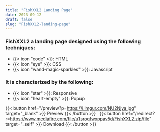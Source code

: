 ```yaml
---
title: "FishXXL2 Landing Page"
date: 2023-09-12
draft: false
slug: "FishXXL2-landing-page"
---
```

### __FishXXL2__ a __landing page__ designed using the following techniques:
- {{< icon "code" >}}: HTML
- {{< icon "eye" >}}: CSS
- {{< icon "wand-magic-sparkles" >}}: Javascript  

### It is characterized by the following:
- {{< icon "star" >}}: Responsive
- {{< icon "heart-empty" >}}:  Popup

<!--adsense-->

{{< button href="/preview?p=https://i.imgur.com/NU2Njya.jpg" target="_blank" >}}
Preview
{{< /button >}} &nbsp; {{< button href="/redirect?r=https://www.mediafire.com/file/u1sroqfwxppav5d/FishXXL2.zip/file" target="_self" >}}
Download
{{< /button >}}